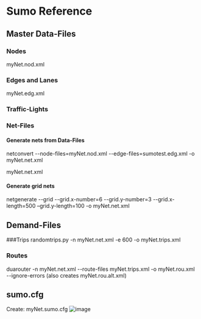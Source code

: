 # Sumo Reference
##	Master Data-Files
###	Nodes
myNet.nod.xml

###	Edges and Lanes
myNet.edg.xml

###	Traffic-Lights


###	Net-Files
####	Generate nets from Data-Files
netconvert --node-files=myNet.nod.xml --edge-files=sumotest.edg.xml -o myNet.net.xml 

myNet.net.xml

####	Generate grid nets
netgenerate --grid --grid.x-number=6 --grid.y-number=3 --grid.x-length=500 –grid.y-length=100 -o myNet.net.xml

##	Demand-Files
###Trips
randomtrips.py -n myNet.net.xml -e 600 -o myNet.trips.xml

###	Routes
duarouter -n myNet.net.xml --route-files myNet.trips.xml -o myNet.rou.xml --ignore-errors
(also creates myNet.rou.alt.xml)

##	sumo.cfg 
Create: myNet.sumo.cfg
![image](https://user-images.githubusercontent.com/24410452/143917536-17920724-3078-4bea-87c6-75e5587364ae.png)
